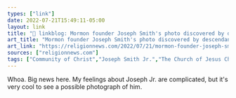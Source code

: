 ```yaml
---
types: ["link"]
date: 2022-07-21T15:49:11-05:00
layout: link
title: "🔗 linkblog: Mormon founder Joseph Smith's photo discovered by descendant after nearly 180 years'"
art_title: "Mormon founder Joseph Smith's photo discovered by descendant after nearly 180 years"
art_link: "https://religionnews.com/2022/07/21/mormon-founder-joseph-smiths-photo-discovered-by-descendant-after-nearly-180-years/"
sources: ["religionnews.com"]
tags: ["Community of Christ","Joseph Smith Jr.","The Church of Jesus Christ of Latter-day Saints","Lach Mackay","David Howlett"]
---
```

Whoa. Big news here. My feelings about Joseph Jr. are complicated, but it's very cool to see a possible photograph of him.
 
